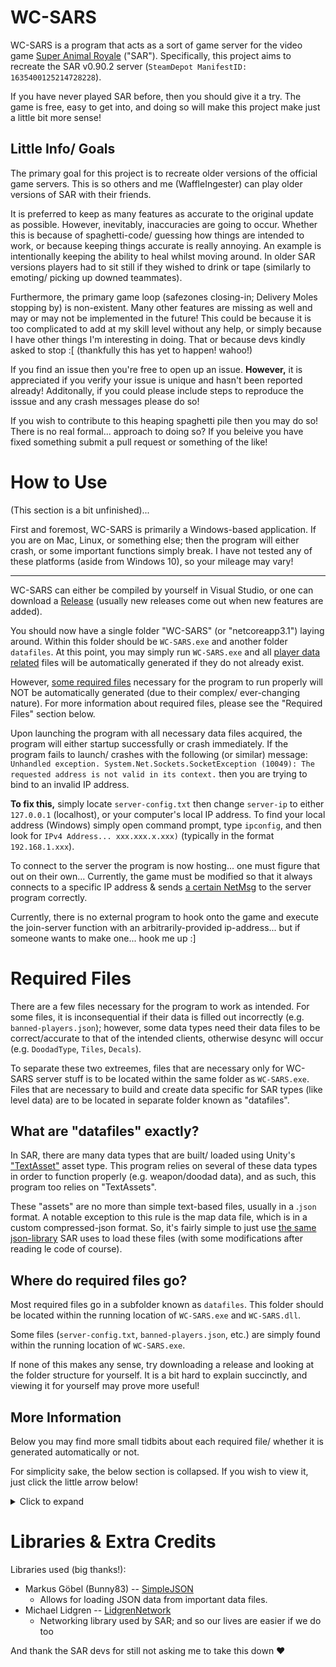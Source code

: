 # WC-SARS
WC-SARS is a program that acts as a sort of game server for the video game [Super Animal Royale](https://animalroyale.com "Super Animal Royale's official site") ("SAR"). Specifically, this project aims to recreate the SAR v0.90.2 server (`SteamDepot ManifestID: 1635400125214728228`).

If you have never played SAR before, then you should give it a try. The game is free, easy to get into, and doing so will make this project make just a little bit more sense!


## Little Info/ Goals
The primary goal for this project is to recreate older versions of the official game servers. This is so others and me (WaffleIngester) can play older versions of SAR with their friends.

It is preferred to keep as many features as accurate to the original update as possible. However, inevitably, inaccuracies are going to occur. Whether this is because of spaghetti-code/ guessing how things are intended to work, or because keeping things accurate is really annoying. An example is intentionally keeping the ability to heal whilst moving around. In older SAR versions players had to sit still if they wished to drink or tape (similarly to emoting/ picking up downed teammates).

Furthermore, the primary game loop (safezones closing-in; Delivery Moles stopping by) is non-existent. Many other features are missing as well and may or may not be implemented in the future! This could be because it is too complicated to add at my skill level without any help, or simply because I have other things I'm interesting in doing. That or because devs kindly asked to stop :[
(thankfully this has yet to happen! wahoo!)

If you find an issue then you're free to open up an issue. **However,** it is appreciated if you verify your issue is unique and hasn't been reported already! Additonally, if you could please include steps to reproduce the isssue and any crash messages please do so!

If you wish to contribute to this heaping spaghetti pile then you may do so! There is no real formal... approach to doing so? If you beleive you have fixed something submit a pull request or something of the like!


# How to Use
(This section is a bit unfinished)...

First and foremost, WC-SARS is primarily a Windows-based application. If you are on Mac, Linux, or something else; then the program will either crash, or some important functions simply break. I have not tested any of these platforms (aside from Windows 10), so your mileage may vary!

---

WC-SARS can either be compiled by yourself in Visual Studio, or one can download a [Release](https://github.com/WaffleIngester/WC-SARS/releases) (usually new releases come out when new features are added).

You should now have a single folder "WC-SARS" (or "netcoreapp3.1") laying around. Within this folder should be `WC-SARS.exe` and another folder `datafiles`. At this point, you may simply run `WC-SARS.exe` and all [player data related](https://github.com/WaffleIngester/WC-SARS#player-data) files will be automatically generated if they do not already exist.

However, [some required files](https://github.com/WaffleIngester/WC-SARS#required-files) necessary for the program to run properly will NOT be automatically generated (due to their complex/ ever-changing nature). For more information about required files, please see the "Required Files" section below.

Upon launching the program with all necessary data files acquired, the program will either startup successfully or crash immediately. If the program fails to launch/ crashes with the following (or similar) message: `Unhandled exception. System.Net.Sockets.SocketException (10049): The requested address is not valid in its context.` then you are trying to bind to an invalid IP address.

__To fix this,__ simply locate `server-config.txt` then change `server-ip` to either `127.0.0.1` (localhost), or your computer's local IP address. To find your local address (Windows) simply open command prompt, type `ipconfig`, and then look for `IPv4 Address... xxx.xxx.x.xxx)` (typically in the format `192.168.1.xxx`).

To connect to the server the program is now hosting... one must figure that out on their own... Currently, the game must be modified so that it always connects to a specific IP address & sends [a certain NetMsg](https://github.com/WaffleIngester/WC-SARS/blob/master/WCSARS/Match.cs#L1428) to the server program correctly.

Currently, there is no external program to hook onto the game and execute the join-server function with an arbitrarily-provided ip-address... but if someone wants to make one... hook me up :]

# Required Files
There are a few files necessary for the program to work as intended. For some files, it is inconsequential if their data is filled out incorrectly (e.g. `banned-players.json`); however, some data types need their data files to be correct/accurate to that of the intended clients, otherwise desync will occur (e.g. `DoodadType`, `Tiles`, `Decals`).

To separate these two extreemes, files that are necessary only for WC-SARS server stuff is to be located within the same folder as `WC-SARS.exe`. Files that are necessary to build and create data specific for SAR types (like level data) are to be located in separate folder known as "datafiles".

What are "datafiles" exactly?
-
In SAR, there are many data types that are built/ loaded using Unity's ["TextAsset"](https://docs.unity3d.com/Manual/class-TextAsset.html) asset type. This program relies on several of these data types in order to function properly (e.g. weapon/doodad data), and as such, this program too relies on "TextAssets".

These "assets" are no more than simple text-based files, usually in a .`json` format. A notable exception to this rule is the map data file, which is in a custom compressed-json format. So, it's fairly simple to just use [the same json-library](https://github.com/Bunny83/SimpleJSON) SAR uses to load these files (with some modifications after reading le code of course).

Where do required files go?
-
Most required files go in a subfolder known as `datafiles`. This folder should be located within the running location of `WC-SARS.exe` and `WC-SARS.dll`.

Some files (`server-config.txt`, `banned-players.json`, etc.) are simply found within the running location of `WC-SARS.exe`.

If none of this makes any sense, try downloading a release and looking at the folder structure for yourself. It is a bit hard to explain succinctly, and viewing it for yourself may prove more useful!

More Information
-
Below you may find more small tidbits about each required file/ whether it is generated automatically or not.

For simplicity sake, the below  section is collapsed. If you wish to view it, just click the little arrow below!
<details>
<summary>Click to expand</summary>

## Server Config
**Must be placed in the same folder as `WC-SARS.exe`.**
(will be auto-generated if not found)

> **NOTE:** config is super simple/ very wonky!!! If a key is missing it **will not** be regenerated unless the config file is deleted/or another key is formatted incorrectly!

Configuration of properties that the program will utilize when setting up Matches.
> Required: `server-ip`; `server-ip`; `server-port`

> All other properties are optional. See below for a complete list.

<details>
<summary>List of all Properties (click to expand)</summary>

* `server-ip` `string`
    - IP Address the program will try to bind to.
    - Defauts to `127.0.0.1`.
* `server-port` `int`
    - Port the program will try to bind to.
    - Defaults to `42896`.
* `server-key` `string`
    - Key which incoming clients must give if they are to connect.
* `gamemode` `string`
    - Which `Gamemode` this Match will be.
    - Defaults to `solo`. Valid options: `solo` `duo` `squad`
* `use-config-seeds` `bool`
    - Whther to use randomized seeds, or seeds defined here in the config.
    - Defaults to `False`.
* `seed-loot` `int`
    - The seed to use for generating LootItems.
* `seed-coconuts` `int`
    - The seed to use for generating Coconuts.
* `seed-hamsterballs` `int`
    - The seed to use for generating Hamsterballs.
* `max-players` `int`
    - Maximum amount of Players that can join the Match.
    - Default is `64`.
* `lobby-time` `float`
    - The amount of time to spend in lobby (in seconds).
    - Defualts to `120 seconds`.
* `molecrates-max` `short`
    - Maximum amount of Molecrates that can spawn in the match.
    - Default is `12`.
* `dart-ticks-max` `int`
    - Maximum number of dart-ticks a Player can have.
    - Default is `12`.
* `dart-tickrate` `float`
    - Rate (in seconds) at which a Player can take dart damage.
    - Default is `0.6 seconds`.
* `dart-poisondmg` `int`
    - The amount of Poison Damage to do on a dart-tick damage attempt
    - Default is `9`, but this should be phased out by storing this in the weapon data.
* `skunkgas-tickrate-seconds` `float`
    - Rate (in seconds) at which a Player will take skunk gas damage.
    - Default is `1.0 seconds`.
* `heal-per-tick` `float`
    - The amount of HP to heal a Player while they're drinking.
    - Default is `4.75 HP`.
* `drink-rate` `float`
    - Rate (in seconds) at which a Player can heal at.
    - Default is `0.5 seconds`.
* `campfire-heal` `float`
    - The amount of HP that a Campfire will give during a Campfire heal attempt
    - Default is `4 HP`.
* `campfire-heal-rate` `float`
    - Rate (in seconds) at which a Player can be healed by a Campfire.
    - Default is `1 second`.
* `coconut-heal-base` `float`
    - The amount of HP that a Coconut will give when eaten.
    - Default is `5 HP`.
* `downed-bleedout-rate` `float`
    - Rate (in seconds) at which a downed Player will take bleed-out damage.
    - Default is `1.0 seconds`.
* `downed-resurrect-hp` `int`
    - The amount of HP downed Players get once they are resurrected.
    - Default is `25hp`.
* `infinite-match` `bool`
    - Whether the Match should should check for win-conditions.
    - Defaults to `False`.
* `safemode` `bool`
    - Whether the Match should run in "Safemode" or not.
    - Defaults to `True`, although has no real impact right now.
* `debugmode` `bool`
    - Whether or not to run in "Debug Mode"
    - Defaults to `False`. (does nothing right now)

</details>

## Player Data
**Must be placed in the same folder as `WC-SARS.exe`.**
(will be auto-generated if not found)

Currently this file just stores a bunch of player PlayFabIDs and whether to set their name to certain colors built into the game itself.

* `String` `playfabid`
    - This player's PlayFabID.
* `String` `name` **(UNUSED)** 
    - This player's name. (may use for resolving names)
* `Bool` `dev`
    - Makes this user's name dev-name colored (overwrites all other name-colors).
* `Bool` `mod`
    - Makes this user's name mod-name colored (dev color overwrites this).
* `Bool` `founder`
    - Makes this user's name founder-name colored (gets overwritten by mod-color). 

> Example `player-data.json` file:
```json
[
	{
		"playfabid": "0123456789ABCDEF",
		"name": "xX-EpicGamer42-Xx",
		"dev": false,
		"mod": true,
		"founder": true
	},
	{
		"playfabid": "FEDCBA9876543210",
		"name": "PPFF",
		"mod": true,
	}
]
```

## Banned Players
**Must be placed in the same folder as `WC-SARS.exe`.**
(will be auto-generated if not found)

A list of banned PlayFabIDs that will have their connections refused.
* `String` `playfabid`
    - Banned player's PlayFabID.
* `String` `name`
    - This banned player's name.
* `String` `reason`
    - The reason this player was banned. If blank, a default message will be provided.

> Example `banned-players.json` file:
```json
[
	{
		"playfabid": "0123456789ABCDEF",
		"name": "xX-EpicGamer42-Xx",
		"reason": "Unspeakable actions."
	},
	{
		"playfabid": "FEDCBA9876543210",
		"name": "I got banned for no reason...",
		"reason": ""
	}
]
```
## Banned IPs
**Must be placed in the same folder as `WC-SARS.exe`.**
(will be auto-generated if not found)

A list of banned IPs who will have their connections refused.
* `String` `ip`
    - Banned IP address.
* `String` `playfabid`
    - PlayFabID attached to this banned IP.
* `String` `name`
    - Name attached to this banned IP.
* `String` `reason`
    - The reason this IP was banned. If blank, a default message will be provided.

> Example `banned-ips.json` file:
```json
[
	{
		"ip": "127.0.0.0",
		"playfabid": "0123456789ABCDEF",
		"name": "xX-EpicGamer42-Xx",
		"reason": "Unspeakable actions."
	},
	{
		"ip": "0.0.0.0",
		"playfabid": "FEDCBA9876543210",
		"name": "AAAAAH",
		"reason": ""
	}
]
```


## Decals (_decals)
*NOTE: `decals.json` must be placed in the `datafiles` folder.*

This file contains all necessary information to define `Decals` for the program.

A version with **only** the necessary data is included with releases.

## Doodads (_doodads)
*NOTE: `doodads.json` must be placed in the `datafiles` folder.*

This is a file which contins all necessary information to define ``DoodadTypes`` for the program.

A version with **only** the necessary data is included with releases.

## Grass (_grass)
*NOTE: `grass.json` must be placed in the `datafiles` folder.*

This is a file which contins all necessary information to define ``GrassTypes`` for the program.

A version with **only** the necessary data is included with releases.

## EarlyAccessMap1 (EarlyAccessMap1)
*NOTE: `earlyaccessmap1.txt` must be placed in the `datafiles` folder.*

This file contains ALL of the information about the overworld / current level.

## Tiles (_tiles)
*NOTE: `tiles.json` must be placed in the `datafiles` folder.*

This file contains all necessary information to define `tiles` for the program.

A version with **only** the necessary data is included with releases.

## Weapons (_weapons)
*NOTE: `weapons.json` must be placed in the `datafiles` folder.*

This file contins all necessary information to define ``WeaponTypes`` for the program.

A version with **only** the necessary data is included with releases.

</details>

# Libraries & Extra Credits
Libraries used (big thanks!):

* Markus Göbel (Bunny83) -- [SimpleJSON](https://github.com/Bunny83/SimpleJSON)
	- Allows for loading JSON data from important data files.
* Michael Lidgren -- [LidgrenNetwork](https://github.com/lidgren/lidgren-network-gen3)
	- Networking library used by SAR; and so our lives are easier if we do too

And thank the SAR devs for still not asking me to take this down ❤